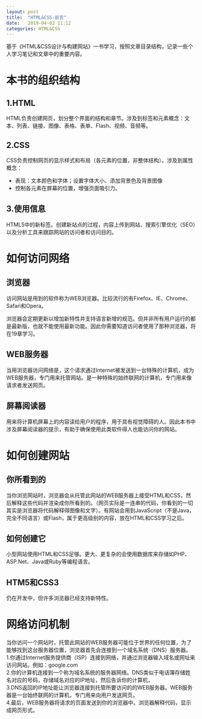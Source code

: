 ```yaml
---
layout: post
title:  "HTML&CSS-前言"
date:   2019-04-02 11:12
categories: HTML&CSS
---
```


基于《HTML&CSS设计与构建网站》一书学习，按照文章目录结构，记录一些个人学习笔记和文章中的重要内容。

# 本书的组织结构

## 1.HTML

HTML负责创建网页，划分整个界面的结构和章节。涉及到标签和元素概念：文本、列表、链接、图像、表格、表单、Flash、视频、音频等。

## 2.CSS

CSS负责控制网页的显示样式和布局（各元素的位置，非整体结构）。涉及到属性概念：

* 表现：文本颜色和字体；设置字体大小、添加背景色及背景图像
* 控制各元素在屏幕的位置，增强页面吸引力。

## 3.使用信息

HTML5中的新标签。创建新站点的过程，内容上传到网站、搜索引擎优化（SEO）以及分析工具来跟踪网站的访问者和访问目的。

# 如何访问网络

## 浏览器

访问网站是用到的软件称为WEB浏览器。比较流行的有Firefox、IE、Chrome、Safari和Opera。

浏览器会定期更新以增加新特性并支持语言新增的规范。但并非所有用户运行的都是最新版，也就不能使用最新功能。因此你需要知道访问者使用了那种浏览器，将在19章学习。

## WEB服务器

当用浏览器访问网络是，这个请求通过Internet被发送到一台特殊的计算机，成为WEB服务器，专门用来托管网站。是一种特殊的始终联网的计算机，专门用来像请求者发送网页。

## 屏幕阅读器

用来将计算机屏幕上的内容读给用户的程序，用于具有视觉障碍的人。因此本书中涉及屏幕阅读器的提示，有助于确保使用此类软件得人也能访问你的网站。

# 如何创建网站

## 你所看到的

当你浏览网站时，浏览器会从托管此网站的WEB服务器上接受HTML和CSS，然后解释这些代码并渲染成你所看到的。（网页实际是一连串的代码，你看到的一切其实是浏览器将代码解释得图像和文字）。有网站会用到JavaScript（不是Java，完全不同语言）或Flash，属于更高级别的内容，放在HTML和CSS学习之后。

## 如何创建它

小型网站使用HTML和CSS足够。更大、更复杂的会使用数据库来存储如PHP、ASP.Net、Java或Ruby等编程语言。

## HTM5和CSS3

仍在开发中，但许多浏览器已经支持新特性。

# 网络访问机制

当你访问一个网站时，托管此网站的WEB服务器可能位于世界的任何位置，为了能够找到这台服务器位置，浏览器首先会连接到一个域名系统（DNS）服务器。  
1.你通过Internet服务提供商（ISP）连接到网络，并通过浏览器输入域名或网址来访问网站。例如：google.com  
2.你的计算机连接到一个称为域名系统的服务器网络。DNS类似于电话簿存储姓名对应的号码，存储域名对应的IP地址，然后告诉你的计算机，  
3.DNS返回的IP地址能让浏览器连接到托管所要访问的的WEB服务器。WEB服务器是一台始终联网的计算机，专门用来向用户发送网页。  
4.最后，WEB服务器将请求的页面发送到你的浏览器中。浏览器解释代码，显示成网页形式。

